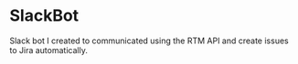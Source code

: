 # SlackBot
Slack bot I created to communicated using the RTM API and create issues to Jira automatically.
